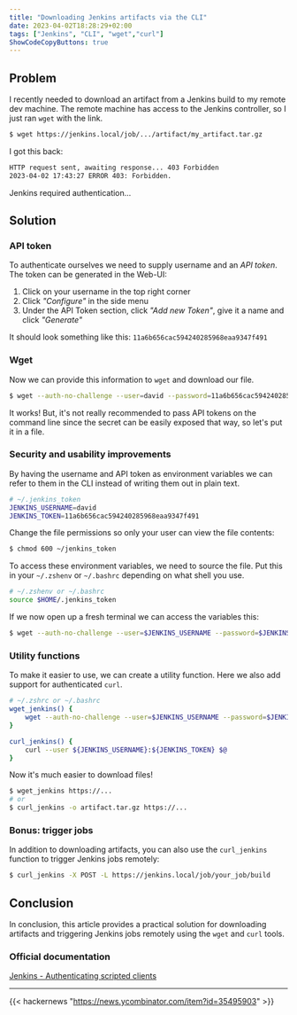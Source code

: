 ```yaml
---
title: "Downloading Jenkins artifacts via the CLI"
date: 2023-04-02T18:28:29+02:00
tags: ["Jenkins", "CLI", "wget","curl"]
ShowCodeCopyButtons: true
---
```


## Problem

I recently needed to download an artifact from a Jenkins build to my remote dev machine.
The remote machine has access to the Jenkins controller, so I just ran `wget` with the link.

```bash
$ wget https://jenkins.local/job/.../artifact/my_artifact.tar.gz
```

I got this back:

```bash
HTTP request sent, awaiting response... 403 Forbidden
2023-04-02 17:43:27 ERROR 403: Forbidden.
```

Jenkins required authentication...

## Solution

### API token

To authenticate ourselves we need to supply username and an *API token*.
The token can be generated in the Web-UI:

1. Click on your username in the top right corner
2. Click *"Configure"* in the side menu
3. Under the API Token section, click *"Add new Token"*, give it a name and click *"Generate"*

It should look something like this: `11a6b656cac594240285968eaa9347f491`

### Wget

Now we can provide this information to `wget` and download our file.

```bash
$ wget --auth-no-challenge --user=david --password=11a6b656cac594240285968eaa9347f491 https://...
```

It works! But, it's not really recommended to pass API tokens on the command line since the secret can be easily
exposed that way, so let's put it in a file.

### Security and usability improvements

By having the username and API token as environment variables we can refer to them in the CLI
instead of writing them out in plain text.

```bash
# ~/.jenkins_token
JENKINS_USERNAME=david
JENKINS_TOKEN=11a6b656cac594240285968eaa9347f491
```

Change the file permissions so only your user can view the file contents:

```bash
$ chmod 600 ~/jenkins_token
```

To access these environment variables, we need to source the file.
Put this in your `~/.zshenv` or `~/.bashrc` depending on what shell you use.

```bash
# ~/.zshenv or ~/.bashrc
source $HOME/.jenkins_token
```

If we now open up a fresh terminal we can access the variables this:

```bash
$ wget --auth-no-challenge --user=$JENKINS_USERNAME --password=$JENKINS_TOKEN
```

### Utility functions

To make it easier to use, we can create a utility function.
Here we also add support for authenticated `curl`.

```bash
# ~/.zshrc or ~/.bashrc
wget_jenkins() {
    wget --auth-no-challenge --user=$JENKINS_USERNAME --password=$JENKINS_TOKEN $@
}

curl_jenkins() {
    curl --user ${JENKINS_USERNAME}:${JENKINS_TOKEN} $@
}
```

Now it's much easier to download files!

```bash
$ wget_jenkins https://...
# or
$ curl_jenkins -o artifact.tar.gz https://...
```

### Bonus: trigger jobs

In addition to downloading artifacts, you can also use the `curl_jenkins` function to trigger Jenkins jobs remotely:

```bash
$ curl_jenkins -X POST -L https://jenkins.local/job/your_job/build
```

## Conclusion

In conclusion, this article provides a practical solution for downloading
artifacts and triggering Jenkins jobs remotely using the `wget` and `curl` tools.

### Official documentation

[Jenkins - Authenticating scripted clients](https://www.jenkins.io/doc/book/system-administration/authenticating-scripted-clients/)

---

{{< hackernews "https://news.ycombinator.com/item?id=35495903" >}}
